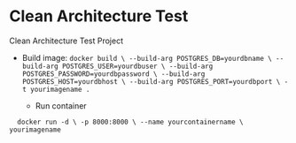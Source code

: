 # Clean Architecture Test
Clean Architecture Test Project

* Build image:
``docker build \
  --build-arg POSTGRES_DB=yourdbname \
  --build-arg POSTGRES_USER=yourdbuser \
  --build-arg POSTGRES_PASSWORD=yourdbpassword \
  --build-arg POSTGRES_HOST=yourdbhost \
  --build-arg POSTGRES_PORT=yourdbport \
  -t yourimagename .``

  * Run container

``  docker run -d \
  -p 8000:8000 \
  --name yourcontainername \
  yourimagename``

